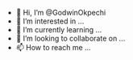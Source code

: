 - 👋 Hi, I’m @GodwinOkpechi
- 👀 I’m interested in ...
- 🌱 I’m currently learning ...
- 💞️ I’m looking to collaborate on ...
- 📫 How to reach me ...

<!---
GodwinOkpechi/GodwinOkpechi is a ✨ special ✨ repository because its `README.md` (this file) appears on your GitHub profile.
You can click the Preview link to take a look at your changes.
--->
